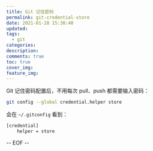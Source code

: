 ```yaml
---
title: Git 记住密码
permalink: git-credential-store
date: 2021-01-28 15:30:40
updated:
tags:
  - git
categories:
description:
comments: true
toc: true
cover_img:
feature_img:
---
```


Git 记住密码配置后，不用每次 pull、push 都需要输入密码：

```bash
git config --global credential.helper store
```

会在 `~/.gitconfig` 看到：

```bash
[credential]
    helper = store
```

-- EOF --
